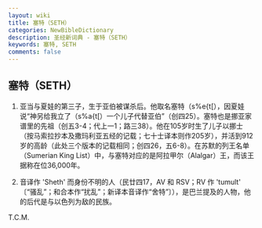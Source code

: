 ```yaml
---
layout: wiki
title: 塞特（SETH）
categories: NewBibleDictionary
description: 圣经新词典 - 塞特（SETH）
keywords: 塞特, SETH
comments: false
---
```


## 塞特（SETH）

1. 亚当与夏娃的第三子，生于亚伯被谋杀后。他取名塞特（s%e{t[），因夏娃说“神另给我立了（s%a{t[）一个儿子代替亚伯”（创四25）。塞特也是挪亚家谱里的先祖（创五3-4；代上一1；路三38）。他在105岁时生了儿子以挪士（按马索拉抄本及撒玛利亚五经的记载；七十士译本则作205岁），并活到912岁的高龄（此处三个版本的记载相同；创四26，五6-8）。在苏默的列王名单（Sumerian King List）中，与塞特对应的是阿拉甲尔（Alalgar）王，而该王据称在位36,000年。

2. 音译作 'Sheth' 而身份不明的人（民廿四17，AV 和 RSV；RV 作 'tumult' 〔“骚乱”；和合本作“扰乱”；新译本音译作“舍特”〕），是巴兰提及的人物，他的后代是与以色列为敌的民族。

T.C.M.








